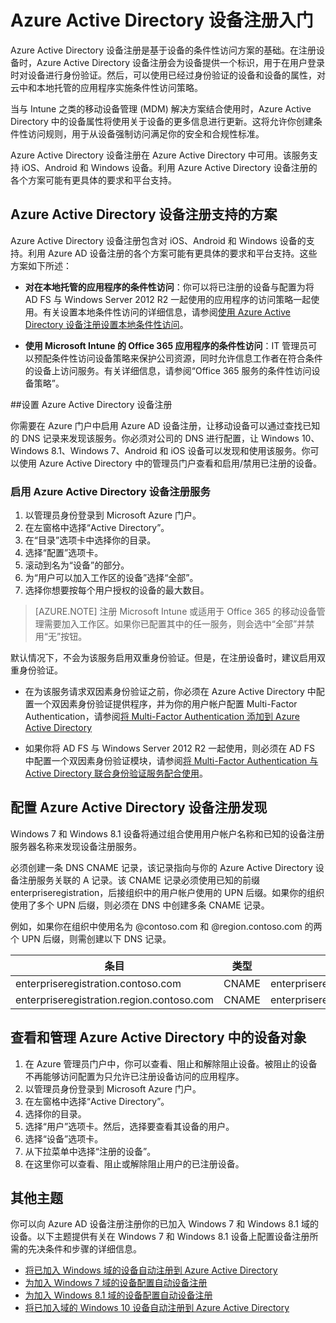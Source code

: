 <properties
	pageTitle="Azure Active Directory 设备注册概述 | Microsoft Azure"
	description="是基于设备的条件性访问方案的基础。在注册设备时，Azure Active Directory 设备注册会为设备设置一个标识，用以在用户登录时对设备进行身份验证。"
	services="active-directory"
	keywords="设备注册, 启用设备注册, 设备注册和 MDM"
	documentationCenter=""
	authors="femila"
	manager="swadhwa"
	editor=""/>

<tags
	ms.service="active-directory"
	ms.workload="identity"
	ms.tgt_pltfrm="na"
	ms.devlang="na"
	ms.topic="get-started-article"
	ms.date="06/23/2016"
	ms.author="femila"/>

# Azure Active Directory 设备注册入门

Azure Active Directory 设备注册是基于设备的条件性访问方案的基础。在注册设备时，Azure Active Directory 设备注册会为设备提供一个标识，用于在用户登录时对设备进行身份验证。然后，可以使用已经过身份验证的设备和设备的属性，对云中和本地托管的应用程序实施条件性访问策略。

当与 Intune 之类的移动设备管理 (MDM) 解决方案结合使用时，Azure Active Directory 中的设备属性将使用关于设备的更多信息进行更新。这将允许你创建条件性访问规则，用于从设备强制访问满足你的安全和合规性标准。

Azure Active Directory 设备注册在 Azure Active Directory 中可用。该服务支持 iOS、Android 和 Windows 设备。利用 Azure Active Directory 设备注册的各个方案可能有更具体的要求和平台支持。

## Azure Active Directory 设备注册支持的方案

Azure Active Directory 设备注册包含对 iOS、Android 和 Windows 设备的支持。利用 Azure AD 设备注册的各个方案可能有更具体的要求和平台支持。这些方案如下所述：

- **对在本地托管的应用程序的条件性访问**：你可以将已注册的设备与配置为将 AD FS 与 Windows Server 2012 R2 一起使用的应用程序的访问策略一起使用。有关设置本地条件性访问的详细信息，请参阅[使用 Azure Active Directory 设备注册设置本地条件性访问](active-directory-conditional-access-on-premises-setup.md)。

- **使用 Microsoft Intune 的 Office 365 应用程序的条件性访问**：IT 管理员可以预配条件性访问设备策略来保护公司资源，同时允许信息工作者在符合条件的设备上访问服务。有关详细信息，请参阅“Office 365 服务的条件性访问设备策略”。

##设置 Azure Active Directory 设备注册

你需要在 Azure 门户中启用 Azure AD 设备注册，让移动设备可以通过查找已知的 DNS 记录来发现该服务。你必须对公司的 DNS 进行配置，让 Windows 10、Windows 8.1、Windows 7、Android 和 iOS 设备可以发现和使用该服务。你可以使用 Azure Active Directory 中的管理员门户查看和启用/禁用已注册的设备。

### 启用 Azure Active Directory 设备注册服务

1. 以管理员身份登录到 Microsoft Azure 门户。
2. 在左窗格中选择“Active Directory”。
3. 在“目录”选项卡中选择你的目录。
4. 选择“配置”选项卡。
5. 滚动到名为“设备”的部分。
6. 为“用户可以加入工作区的设备”选择“全部”。
7. 选择你想要按每个用户授权的设备的最大数目。

>[AZURE.NOTE]
注册 Microsoft Intune 或适用于 Office 365 的移动设备管理需要加入工作区。如果你已配置其中的任一服务，则会选中“全部”并禁用“无”按钮。

默认情况下，不会为该服务启用双重身份验证。但是，在注册设备时，建议启用双重身份验证。

- 在为该服务请求双因素身份验证之前，你必须在 Azure Active Directory 中配置一个双因素身份验证提供程序，并为你的用户帐户配置 Multi-Factor Authentication，请参阅[将 Multi-Factor Authentication 添加到 Azure Active Directory](../multi-factor-authentication/multi-factor-authentication-get-started-cloud.md)

- 如果你将 AD FS 与 Windows Server 2012 R2 一起使用，则必须在 AD FS 中配置一个双因素身份验证模块，请参阅[将 Multi-Factor Authentication 与 Active Directory 联合身份验证服务配合使用](../multi-factor-authentication/multi-factor-authentication-get-started-server.md)。

## 配置 Azure Active Directory 设备注册发现
Windows 7 和 Windows 8.1 设备将通过组合使用用户帐户名称和已知的设备注册服务器名称来发现设备注册服务。

必须创建一条 DNS CNAME 记录，该记录指向与你的 Azure Active Directory 设备注册服务关联的 A 记录。该 CNAME 记录必须使用已知的前缀 enterpriseregistration，后接组织中的用户帐户使用的 UPN 后缀。如果你的组织使用了多个 UPN 后缀，则必须在 DNS 中创建多条 CNAME 记录。

例如，如果你在组织中使用名为 @contoso.com 和 @region.contoso.com 的两个 UPN 后缀，则需创建以下 DNS 记录。

| 条目 | 类型 | 地址 |
|-------------------------------------------|-------|------------------------------------|
| enterpriseregistration.contoso.com | CNAME | enterpriseregistration.windows.net |
| enterpriseregistration.region.contoso.com | CNAME | enterpriseregistration.windows.net |

## 查看和管理 Azure Active Directory 中的设备对象
1. 在 Azure 管理员门户中，你可以查看、阻止和解除阻止设备。被阻止的设备不再能够访问配置为只允许已注册设备访问的应用程序。
2. 以管理员身份登录到 Microsoft Azure 门户。
3. 在左窗格中选择“Active Directory”。
4. 选择你的目录。
5. 选择“用户”选项卡。然后，选择要查看其设备的用户。
6. 选择“设备”选项卡。
7. 从下拉菜单中选择“注册的设备”。
8. 在这里你可以查看、阻止或解除阻止用户的已注册设备。

## 其他主题

你可以向 Azure AD 设备注册注册你的已加入 Windows 7 和 Windows 8.1 域的设备。以下主题提供有关在 Windows 7 和 Windows 8.1 设备上配置设备注册所需的先决条件和步骤的详细信息。

- [将已加入 Windows 域的设备自动注册到 Azure Active Directory](active-directory-conditional-access-automatic-device-registration.md)
- [为加入 Windows 7 域的设备配置自动设备注册](active-directory-conditional-access-automatic-device-registration-windows7.md)
- [为加入 Windows 8.1 域的设备配置自动设备注册](active-directory-conditional-access-automatic-device-registration-windows-8-1.md)
- [将已加入域的 Windows 10 设备自动注册到 Azure Active Directory](active-directory-azureadjoin-devices-group-policy.md)

<!---HONumber=AcomDC_0921_2016-->